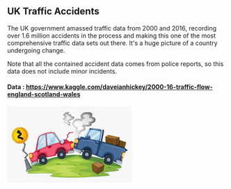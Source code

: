 ## UK Traffic Accidents

The UK government amassed traffic data from 2000 and 2016, recording over 1.6 million accidents in the process and making this one of the most comprehensive traffic data sets out there. It's a huge picture of a country undergoing change.

Note that all the contained accident data comes from police reports, so this data does not include minor incidents.


#### Data : https://www.kaggle.com/daveianhickey/2000-16-traffic-flow-england-scotland-wales

![](/image/accident.jpg)
